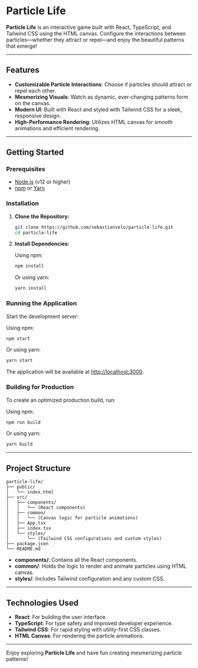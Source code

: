# Particle Life

**Particle Life** is an interactive game built with React, TypeScript, and Tailwind CSS using the HTML canvas. Configure the interactions between particles—whether they attract or repel—and enjoy the beautiful patterns that emerge!

---

## Features

- **Customizable Particle Interactions**: Choose if particles should attract or repel each other.
- **Mesmerizing Visuals**: Watch as dynamic, ever-changing patterns form on the canvas.
- **Modern UI**: Built with React and styled with Tailwind CSS for a sleek, responsive design.
- **High-Performance Rendering**: Utilizes HTML canvas for smooth animations and efficient rendering.

---

## Getting Started

### Prerequisites

- [Node.js](https://nodejs.org/) (v12 or higher)
- [npm](https://www.npmjs.com/) or [Yarn](https://yarnpkg.com/)

### Installation

1. **Clone the Repository:**

   ```bash
   git clone https://github.com/sebastianvelo/particle-life.git
   cd particle-life
   ```

2. **Install Dependencies:**

   Using npm:

   ```bash
   npm install
   ```

   Or using yarn:

   ```bash
   yarn install
   ```

### Running the Application

Start the development server:

Using npm:

```bash
npm start
```

Or using yarn:

```bash
yarn start
```

The application will be available at [http://localhost:3000](http://localhost:3000).

### Building for Production

To create an optimized production build, run:

Using npm:

```bash
npm run build
```

Or using yarn:

```bash
yarn build
```

---

## Project Structure

```
particle-life/
├── public/
│   └── index.html
├── src/
│   ├── components/
│   │   └── (React components)
│   ├── common/
│   │   └── (Canvas logic for particle animations)
│   ├── App.tsx
│   ├── index.tsx
│   └── styles/
│       └── (Tailwind CSS configurations and custom styles)
├── package.json
└── README.md
```

- **components/**: Contains all the React components.
- **common/**: Holds the logic to render and animate particles using HTML canvas.
- **styles/**: Includes Tailwind configuration and any custom CSS.

---

## Technologies Used

- **React**: For building the user interface.
- **TypeScript**: For type safety and improved developer experience.
- **Tailwind CSS**: For rapid styling with utility-first CSS classes.
- **HTML Canvas**: For rendering the particle animations.

---

Enjoy exploring **Particle Life** and have fun creating mesmerizing particle patterns!
